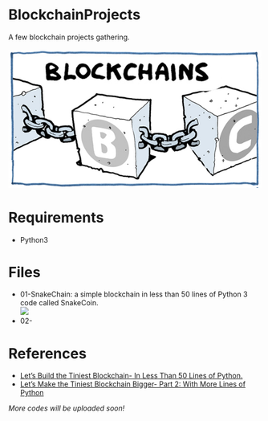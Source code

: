 # BlockchainProjects
A few blockchain projects gathering.<br><br>
![](/blockchain.jpg)

# Requirements
* Python3

# Files
* 01-SnakeChain: a simple blockchain in less than 50 lines of Python 3 code called SnakeCoin.<br>
![](/01-SnakeChain/result.png)
* 02-

# References
* [Let’s Build the Tiniest Blockchain- In Less Than 50 Lines of Python.](https://medium.com/crypto-currently/lets-build-the-tiniest-blockchain-e70965a248b)
* [Let’s Make the Tiniest Blockchain Bigger- Part 2: With More Lines of Python](https://medium.com/crypto-currently/lets-make-the-tiniest-blockchain-bigger-ac360a328f4d)



*More codes will be uploaded soon!*
